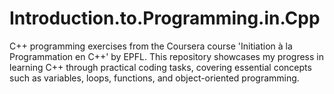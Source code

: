 # Introduction.to.Programming.in.Cpp
C++ programming exercises from the Coursera course 'Initiation à la Programmation en C++' by EPFL. This repository showcases my progress in learning C++ through practical coding tasks, covering essential concepts such as variables, loops, functions, and object-oriented programming.
